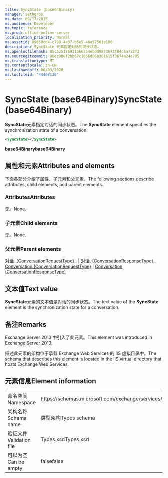 ```yaml
---
title: SyncState (base64Binary)
manager: sethgros
ms.date: 09/17/2015
ms.audience: Developer
ms.topic: reference
ms.prod: office-online-server
localization_priority: Normal
ms.assetid: 89650cd4-c790-4a37-b5e5-46a57501e100
description: SyncState 元素指定对话的同步状态。
ms.openlocfilehash: 85c525176931b66354ebdd8873673f04c6a722f3
ms.sourcegitcommit: 88ec988f2bb67c1866d06b361615f3674a24e795
ms.translationtype: MT
ms.contentlocale: zh-CN
ms.lasthandoff: 06/03/2020
ms.locfileid: "44468136"
---
```

# <a name="syncstate-base64binary"></a><span data-ttu-id="a7fc6-103">SyncState (base64Binary)</span><span class="sxs-lookup"><span data-stu-id="a7fc6-103">SyncState (base64Binary)</span></span>

<span data-ttu-id="a7fc6-104">**SyncState**元素指定对话的同步状态。</span><span class="sxs-lookup"><span data-stu-id="a7fc6-104">The **SyncState** element specifies the synchronization state of a conversation.</span></span> 
  
```XML
<SyncState></SyncState>
```

 <span data-ttu-id="a7fc6-105">**base64Binary**</span><span class="sxs-lookup"><span data-stu-id="a7fc6-105">**base64Binary**</span></span>
## <a name="attributes-and-elements"></a><span data-ttu-id="a7fc6-106">属性和元素</span><span class="sxs-lookup"><span data-stu-id="a7fc6-106">Attributes and elements</span></span>

<span data-ttu-id="a7fc6-107">下面各部分介绍了属性、子元素和父元素。</span><span class="sxs-lookup"><span data-stu-id="a7fc6-107">The following sections describe attributes, child elements, and parent elements.</span></span>
  
### <a name="attributes"></a><span data-ttu-id="a7fc6-108">Attributes</span><span class="sxs-lookup"><span data-stu-id="a7fc6-108">Attributes</span></span>

<span data-ttu-id="a7fc6-109">无。</span><span class="sxs-lookup"><span data-stu-id="a7fc6-109">None.</span></span>
  
### <a name="child-elements"></a><span data-ttu-id="a7fc6-110">子元素</span><span class="sxs-lookup"><span data-stu-id="a7fc6-110">Child elements</span></span>

<span data-ttu-id="a7fc6-111">无。</span><span class="sxs-lookup"><span data-stu-id="a7fc6-111">None.</span></span>
  
### <a name="parent-elements"></a><span data-ttu-id="a7fc6-112">父元素</span><span class="sxs-lookup"><span data-stu-id="a7fc6-112">Parent elements</span></span>

<span data-ttu-id="a7fc6-113">[对话（ConversationRequestType）](conversation-conversationrequesttype.md)  | [对话（ConversationResponseType）](conversation-conversationresponsetype.md)</span><span class="sxs-lookup"><span data-stu-id="a7fc6-113">[Conversation (ConversationRequestType)](conversation-conversationrequesttype.md) | [Conversation (ConversationResponseType)](conversation-conversationresponsetype.md)</span></span>
  
## <a name="text-value"></a><span data-ttu-id="a7fc6-114">文本值</span><span class="sxs-lookup"><span data-stu-id="a7fc6-114">Text value</span></span>

<span data-ttu-id="a7fc6-115">**SyncState**元素的文本值是对话的同步状态。</span><span class="sxs-lookup"><span data-stu-id="a7fc6-115">The text value of the **SyncState** element is the synchronization state for a conversation.</span></span> 
  
## <a name="remarks"></a><span data-ttu-id="a7fc6-116">备注</span><span class="sxs-lookup"><span data-stu-id="a7fc6-116">Remarks</span></span>

<span data-ttu-id="a7fc6-117">Exchange Server 2013 中引入了此元素。</span><span class="sxs-lookup"><span data-stu-id="a7fc6-117">This element was introduced in Exchange Server 2013.</span></span>
  
<span data-ttu-id="a7fc6-118">描述此元素的架构位于承载 Exchange Web Services 的 IIS 虚拟目录中。</span><span class="sxs-lookup"><span data-stu-id="a7fc6-118">The schema that describes this element is located in the IIS virtual directory that hosts Exchange Web Services.</span></span>
  
## <a name="element-information"></a><span data-ttu-id="a7fc6-119">元素信息</span><span class="sxs-lookup"><span data-stu-id="a7fc6-119">Element information</span></span>

|||
|:-----|:-----|
|<span data-ttu-id="a7fc6-120">命名空间</span><span class="sxs-lookup"><span data-stu-id="a7fc6-120">Namespace</span></span>  <br/> |https://schemas.microsoft.com/exchange/services/2006/types  <br/> |
|<span data-ttu-id="a7fc6-121">架构名称</span><span class="sxs-lookup"><span data-stu-id="a7fc6-121">Schema name</span></span>  <br/> |<span data-ttu-id="a7fc6-122">类型架构</span><span class="sxs-lookup"><span data-stu-id="a7fc6-122">Types schema</span></span>  <br/> |
|<span data-ttu-id="a7fc6-123">验证文件</span><span class="sxs-lookup"><span data-stu-id="a7fc6-123">Validation file</span></span>  <br/> |<span data-ttu-id="a7fc6-124">Types.xsd</span><span class="sxs-lookup"><span data-stu-id="a7fc6-124">Types.xsd</span></span>  <br/> |
|<span data-ttu-id="a7fc6-125">可以为空</span><span class="sxs-lookup"><span data-stu-id="a7fc6-125">Can be empty</span></span>  <br/> |<span data-ttu-id="a7fc6-126">false</span><span class="sxs-lookup"><span data-stu-id="a7fc6-126">false</span></span>  <br/> |
   

